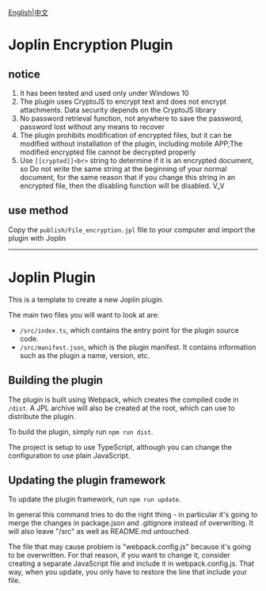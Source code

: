 [English](https://github.com/ZhangTe/joplin-plugin-encrypt-notes/blob/master/README.md)|[中文](https://github.com/ZhangTe/joplin-plugin-encrypt-notes/blob/master/README_zh.md)


# Joplin Encryption Plugin

## notice

1. It has been tested and used only under Windows 10
2. The plugin uses CryptoJS to encrypt text and does not encrypt attachments. Data security depends on the CryptoJS library
3. No password retrieval function, not anywhere to save the password, password lost without any means to recover
4. The plugin prohibits modification of encrypted files, but it can be modified without installation of the plugin, including mobile APP;The modified encrypted file cannot be decrypted properly
5. Use `[[crypted]]<br>` string to determine if it is an encrypted document, so Do not write the same string at the beginning of your normal document, for the same reason that if you change this string in an encrypted file, then the disabling function will be disabled. V_V

## use method

Copy the `publish/File_encryption.jpl` file to your computer and import the plugin with Joplin

---

# Joplin Plugin

This is a template to create a new Joplin plugin.

The main two files you will want to look at are:

- `/src/index.ts`, which contains the entry point for the plugin source code.
- `/src/manifest.json`, which is the plugin manifest. It contains information such as the plugin a name, version, etc.

## Building the plugin

The plugin is built using Webpack, which creates the compiled code in `/dist`. A JPL archive will also be created at the root, which can use to distribute the plugin.

To build the plugin, simply run `npm run dist`.

The project is setup to use TypeScript, although you can change the configuration to use plain JavaScript.

## Updating the plugin framework

To update the plugin framework, run `npm run update`.

In general this command tries to do the right thing - in particular it's going to merge the changes in package.json and .gitignore instead of overwriting. It will also leave "/src" as well as README.md untouched.

The file that may cause problem is "webpack.config.js" because it's going to be overwritten. For that reason, if you want to change it, consider creating a separate JavaScript file and include it in webpack.config.js. That way, when you update, you only have to restore the line that include your file.
